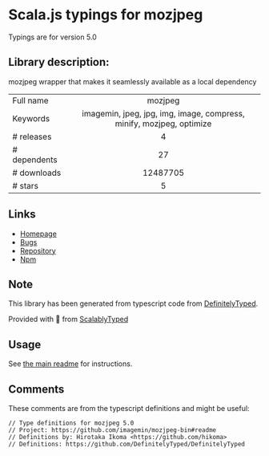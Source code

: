 
# Scala.js typings for mozjpeg

Typings are for version 5.0

## Library description:
mozjpeg wrapper that makes it seamlessly available as a local dependency

|                    |                 |
| ------------------ | :-------------: |
| Full name          | mozjpeg |
| Keywords           | imagemin, jpeg, jpg, img, image, compress, minify, mozjpeg, optimize |
| # releases         | 4 |
| # dependents       | 27 |
| # downloads        | 12487705 |
| # stars            | 5 |

## Links
- [Homepage](https://github.com/imagemin/mozjpeg-bin#readme)
- [Bugs](https://github.com/imagemin/mozjpeg-bin/issues)
- [Repository](https://github.com/imagemin/mozjpeg-bin)
- [Npm](https://www.npmjs.com/package/mozjpeg)
    


## Note
This library has been generated from typescript code from [DefinitelyTyped](https://definitelytyped.org).

Provided with :purple_heart: from [ScalablyTyped](https://github.com/oyvindberg/ScalablyTyped)

## Usage
See [the main readme](../../readme.md) for instructions.

## Comments

These comments are from the typescript definitions and might be useful:
```
// Type definitions for mozjpeg 5.0
// Project: https://github.com/imagemin/mozjpeg-bin#readme
// Definitions by: Hirotaka Ikoma <https://github.com/hikoma>
// Definitions: https://github.com/DefinitelyTyped/DefinitelyTyped

```

